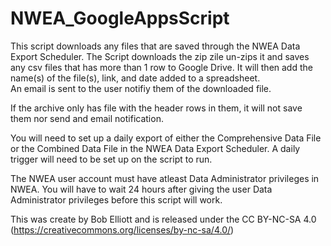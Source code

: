 # NWEA_GoogleAppsScript
This script downloads any files that are saved  through
the NWEA Data Export Scheduler.  The Script downloads the zip zile
un-zips it and saves any csv files that has more than 1 row to Google Drive.
It will then add the name(s) of the file(s), link, and date added to a spreadsheet.  
An email is sent to the user notifiy them of the downloaded file.
 
If the archive only has file with the header rows in them, it will not save them 
nor send and email notification.
 
You will need to set up a daily export of either the Comprehensive Data File
or the Combined Data File in the NWEA Data Export Scheduler. A daily trigger will need
to be set up on the script to run.
 
The NWEA user account must have atleast Data Administrator privileges in NWEA.
You will have to wait 24 hours after giving the user Data Administrator 
privileges before this script will work.
 
This was create by Bob Elliott and is released under the CC BY-NC-SA 4.0 
(https://creativecommons.org/licenses/by-nc-sa/4.0/)

